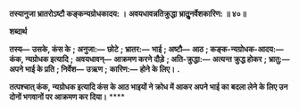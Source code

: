 **तस्यानुजा भ्रातरोऽष्टौ कङ्कन्यग्रोधकादय: ।** **अवयधावन्नतिक्रुद्धा भ्रातुॢनर्वेशकारिण: ॥ ४०॥** 

**शब्दार्थ** 

**तस्य—** **उसके, कंस के** **; अनुजा:—** **छोटे** **; भ्रातर:—** **भाई** **; अष्टौ—** **आठ** **; कङ्क-न्यग्रोधक-आदय:—** **कंक, न्यग्रोधक इत्यादि** **;** **अवयधावन्—** **आक्रमण करने दौड़े** **; अति-क्रुद्धा:—** **अत्यन्त क्रुद्ध होकर** **; भ्रातु:—** **अपने भाई के प्रति** **; निर्वेश—** **उऋण** **;** **कारिण:—** **होने के लिए।** **.** 

**तत्पश्चात् कंक, न्यग्रोधक इत्यादि कंस के आठ भाइयों ने क्रोध में आकर अपने भाई का** **बदला लेने के लिए उन दोनों भगवानों पर आक्रमण कर दिया।** **** 